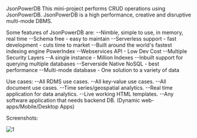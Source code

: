 JsonPowerDB
This mini-project performs CRUD operations using JsonPowerDB.
JsonPowerDB is a high performance, creative and disruptive multi-mode DBMS.

Some features of JsonPowerDB are:
--Nimble, simple to use, in memory, real time
--Schema free - easy to maintain
--Serverless support - fast development - cuts time to market
--Built around the world's fastest indexing engine PowerIndex
--Webservices API - Low Dev Cost
--Multiple Security Layers
--A single instance - Million Indexes
--Inbuilt support for querying multiple databases
--Serverside Native NoSQL - best performance
--Multi-mode database - One solution to a variety of data

Use cases:
--All RDMS use cases.
--All key-value use cases.
--All document use cases.
--Time series/geospatial analytics.
--Real time application for data analytics.
--Live working HTML templates.
--Any software application that needs backend DB. (Dynamic web-apps/Mobile/Desktop Apps)

Screenshots:

![1](https://user-images.githubusercontent.com/77193540/162586540-c368bb2e-2c5e-45ec-80c4-c5bab44b0edc.PNG)

